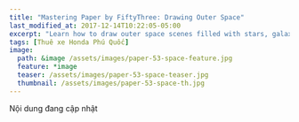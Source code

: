 ```yaml
---
title: "Mastering Paper by FiftyThree: Drawing Outer Space"
last_modified_at: 2017-12-14T10:22:05-05:00
excerpt: "Learn how to draw outer space scenes filled with stars, galaxies, planets, black holes and more with Paper by FiftyThree and a Pencil stylus."
tags: [Thuê xe Honda Phú Quốc]
image:
  path: &image /assets/images/paper-53-space-feature.jpg
  feature: *image
  teaser: /assets/images/paper-53-space-teaser.jpg
  thumbnail: /assets/images/paper-53-space-th.jpg
---
```


Nội dung đang cập nhật